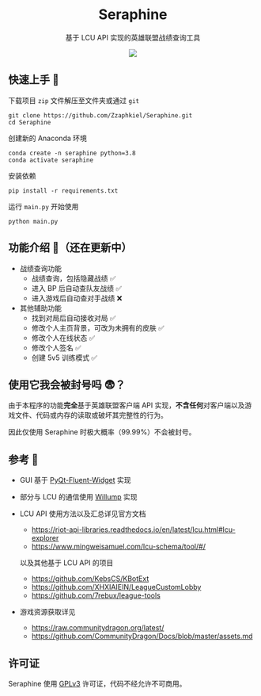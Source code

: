 <h1 align='center'>
    Seraphine
</h1>
<p align='center'>
    基于 LCU API 实现的英雄联盟战绩查询工具
</p>

<p align='center'><img src="https://github.com/Zzaphkiel/Seraphine/assets/60383222/d3deb827-385d-4ef4-a56b-36b944f97276" align="center" /></p>

## 快速上手 🤗
下载项目 `zip` 文件解压至文件夹或通过 `git`
```shell
git clone https://github.com/Zzaphkiel/Seraphine.git
cd Seraphine
```
创建新的 Anaconda 环境
```shell
conda create -n seraphine python=3.8
conda activate seraphine
```
安装依赖
```shell
pip install -r requirements.txt
```
运行 `main.py` 开始使用
```shell
python main.py
```

## 功能介绍 🥰（还在更新中）
- 战绩查询功能
  - 战绩查询，包括隐藏战绩 ✅
  - 进入 BP 后自动查队友战绩 ✅
  - 进入游戏后自动查对手战绩 ❌
- 其他辅助功能
  - 找到对局后自动接收对局 ✅
  - 修改个人主页背景，可改为未拥有的皮肤 ✅
  - 修改个人在线状态 ✅
  - 修改个人签名 ✅
  - 创建 5v5 训练模式 ✅

## 使用它我会被封号吗 😨？
由于本程序的功能**完全**基于英雄联盟客户端 API 实现，**不含任何**对客户端以及游戏文件、代码或内存的读取或破坏其完整性的行为。

因此仅使用 Seraphine 时极大概率（99.99%）不会被封号。

## 参考 👀
- GUI 基于 [PyQt-Fluent-Widget](https://github.com/zhiyiYo/PyQt-Fluent-Widgets) 实现
- 部分与 LCU 的通信使用 [Willump](https://github.com/elliejs/Willump) 实现
- LCU API 使用方法以及汇总详见官方文档
  - https://riot-api-libraries.readthedocs.io/en/latest/lcu.html#lcu-explorer
  - https://www.mingweisamuel.com/lcu-schema/tool/#/

  以及其他基于 LCU API 的项目
  - https://github.com/KebsCS/KBotExt
  - https://github.com/XHXIAIEIN/LeagueCustomLobby
  - https://github.com/7rebux/league-tools
- 游戏资源获取详见
  - https://raw.communitydragon.org/latest/
  - https://github.com/CommunityDragon/Docs/blob/master/assets.md


## 许可证
Seraphine 使用 [GPLv3](https://github.com/Zzaphkiel/Seraphine/blob/main/LICENSE) 许可证，代码不经允许不可商用。
